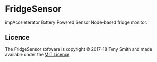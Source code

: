 # FridgeSensor #

impAcceleterator Battery Powered Sensor Node-based fridge monitor.

## Licence ##

The FridgeSensor software is copyright &copy; 2017-18 Tony Smith and made available under the [MIT Licence](./LICENSE).
